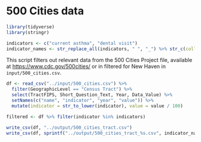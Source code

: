 500 Cities data
================

``` r
library(tidyverse)
library(stringr)

indicators <- c("current asthma", "dental visit")
indicator_names <- str_replace_all(indicators, " ", "_") %>% str_c(collapse = "_")
```

This script filters out relevant data from the 500 Cities Project file, available at <https://www.cdc.gov/500cities/> or in filtered for New Haven in `input/500_cities.csv`.

``` r
df <- read_csv("../input/500_cities.csv") %>%
  filter(GeographicLevel == "Census Tract") %>%
  select(TractFIPS, Short_Question_Text, Year, Data_Value) %>%
  setNames(c("name", "indicator", "year", "value")) %>%
  mutate(indicator = str_to_lower(indicator), value = value / 100)

filtered <- df %>% filter(indicator %in% indicators)
```

``` r
write_csv(df, "../output/500_cities_tract.csv")
write_csv(df, sprintf("../output/500_cities_tract_%s.csv", indicator_names))
```
